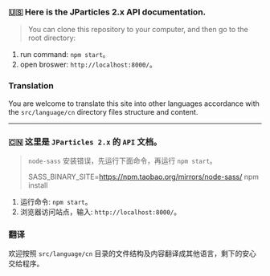 ### :us: Here is the JParticles 2.x API documentation.

> You can clone this repository to your computer, and then go to the root directory:

1. run command: `npm start`。
1. open broswer: `http://localhost:8000/`。

### Translation

You are welcome to translate this site into other languages accordance with the `src/language/cn` directory files structure and content.

----------

### :cn: 这里是 `JParticles 2.x` 的 `API` 文档。

> `node-sass` 安装错误，先运行下面命令，再运行 `npm start`。
>
> SASS_BINARY_SITE=https://npm.taobao.org/mirrors/node-sass/ npm install

1. 运行命令: `npm start`。
1. 浏览器访问站点，输入: `http://localhost:8000/`。

### 翻译

欢迎按照 `src/language/cn` 目录的文件结构及内容翻译成其他语言，剩下的安心交给程序。 